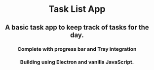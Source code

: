 <div style='text-align: center'>

# Task List App

## A basic task app to keep track of tasks for the day.

### Complete with progress bar and Tray integration 

### Building using Electron and vanilla JavaScript.
</div>